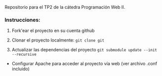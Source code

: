 Repositorio para el TP2 de la cátedra Programación Web II.

### Instrucciones:

1. Fork'ear el proyecto en su cuenta github

2. Clonar el proyecto localmente:
    `git clone git`


3. Actualizar las dependencias del proyecto
    `git submodule update --init --recursive`

* Configurar Apache para acceder al proyecto vía web (ver archivo .conf incluido)
  
